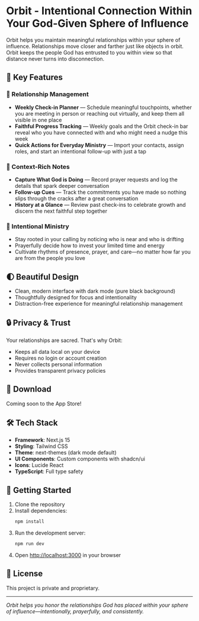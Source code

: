 # Orbit - Intentional Connection Within Your God-Given Sphere of Influence

Orbit helps you maintain meaningful relationships within your sphere of influence. Relationships move closer and farther just like objects in orbit. Orbit keeps the people God has entrusted to you within view so that distance never turns into disconnection.

## 🌟 Key Features

### 👥 Relationship Management
- **Weekly Check-in Planner** — Schedule meaningful touchpoints, whether you are meeting in person or reaching out virtually, and keep them all visible in one place
- **Faithful Progress Tracking** — Weekly goals and the Orbit check-in bar reveal who you have connected with and who might need a nudge this week
- **Quick Actions for Everyday Ministry** — Import your contacts, assign roles, and start an intentional follow-up with just a tap

### 📝 Context-Rich Notes
- **Capture What God is Doing** — Record prayer requests and log the details that spark deeper conversation
- **Follow-up Cues** — Track the commitments you have made so nothing slips through the cracks after a great conversation
- **History at a Glance** — Review past check-ins to celebrate growth and discern the next faithful step together

### 🎯 Intentional Ministry
- Stay rooted in your calling by noticing who is near and who is drifting
- Prayerfully decide how to invest your limited time and energy
- Cultivate rhythms of presence, prayer, and care—no matter how far you are from the people you love

## 🌓 Beautiful Design
- Clean, modern interface with dark mode (pure black background)
- Thoughtfully designed for focus and intentionality
- Distraction-free experience for meaningful relationship management

## 🔒 Privacy & Trust

Your relationships are sacred. That's why Orbit:
- Keeps all data local on your device
- Requires no login or account creation
- Never collects personal information
- Provides transparent privacy policies

## 📱 Download

Coming soon to the App Store!

## 🛠️ Tech Stack

- **Framework**: Next.js 15
- **Styling**: Tailwind CSS
- **Theme**: next-themes (dark mode default)
- **UI Components**: Custom components with shadcn/ui
- **Icons**: Lucide React
- **TypeScript**: Full type safety

## 🚀 Getting Started

1. Clone the repository
2. Install dependencies:
   ```bash
   npm install
   ```
3. Run the development server:
   ```bash
   npm run dev
   ```
4. Open [http://localhost:3000](http://localhost:3000) in your browser

## 📄 License

This project is private and proprietary.

---

*Orbit helps you honor the relationships God has placed within your sphere of influence—intentionally, prayerfully, and consistently.*